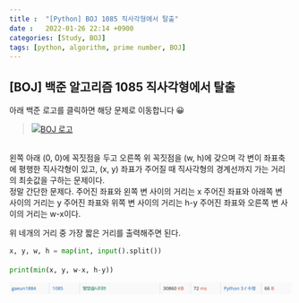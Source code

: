 ```yaml
---
title :  "[Python] BOJ 1085 직사각형에서 탈출"
date :   2022-01-26 22:14 +0900
categories: [Study, BOJ]
tags: [python, algorithm, prime number, BOJ]
---
```


## [BOJ] 백준 알고리즘 1085 직사각형에서 탈출
아래 백준 로고를 클릭하면 해당 문제로 이동합니다 😀  
> [![BOJ 로고](https://d2gd6pc034wcta.cloudfront.net/images/logo@2x.png)](https://www.acmicpc.net/problem/1085)  


<br>
왼쪽 아래 (0, 0)에 꼭짓점을 두고 오른쪽 위 꼭짓점을 (w, h)에 갖으며 각 변이 좌표축에 평행한 직사각형이 있고, (x, y) 좌표가 주어질 때 직사각형의 경계선까지 가는 거리의 최솟값을 구하는 문제이다.    

<br>
정말 간단한 문제다.  
주어진 좌표와 왼쪽 변 사이의 거리는 x  
주어진 좌표와 아래쪽 변 사이의 거리는 y  
주어진 좌표와 위쪽 변 사이의 거리는 h-y  
주어진 좌표와 오른쪽 변 사이의 거리는 w-x이다.  

위 네개의 거리 중 가장 짧은 거리를 출력해주면 된다.
<br>

```python
x, y, w, h = map(int, input().split())

print(min(x, y, w-x, h-y))
```

![1085맞았습니다](/assets/img/BOJ/BOJ1085_correct.png/)